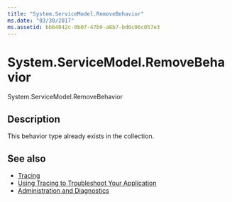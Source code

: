 ```yaml
---
title: "System.ServiceModel.RemoveBehavior"
ms.date: "03/30/2017"
ms.assetid: bb64042c-0b07-47b9-a8b7-bd0c06c057e3
---
```

# System.ServiceModel.RemoveBehavior
System.ServiceModel.RemoveBehavior  
  
## Description  
 This behavior type already exists in the collection.  
  
## See also
- [Tracing](../../../../../docs/framework/wcf/diagnostics/tracing/index.md)
- [Using Tracing to Troubleshoot Your Application](../../../../../docs/framework/wcf/diagnostics/tracing/using-tracing-to-troubleshoot-your-application.md)
- [Administration and Diagnostics](../../../../../docs/framework/wcf/diagnostics/index.md)
